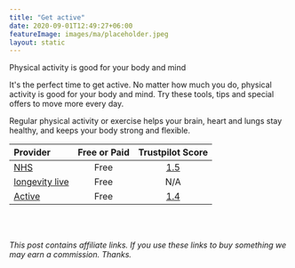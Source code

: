 ```yaml
---
title: "Get active"
date: 2020-09-01T12:49:27+06:00
featureImage: images/ma/placeholder.jpeg
layout: static
---
```


Physical activity is good for your body and mind

It's the perfect time to get active. No matter how much you do, physical activity is good for your body and mind. Try these tools, tips and special offers to move more every day.

Regular physical activity or exercise helps your brain, heart and lungs stay healthy, and keeps your body strong and flexible.

| Provider      | Free or Paid  |  Trustpilot Score  |
| :-----------          | :--------------:      |  :--------------:         |
| [NHS](https://www.nhs.uk/better-health/get-active/) | Free | [1.5](https://uk.trustpilot.com/review/www.england.nhs.uk) | 
| [longevity live](https://longevitylive.com/anti-aging/reasons-always-take-stairs-2020-2/) | Free | N/A
| [Active](https://www.active.com/fitness/articles/5-fun-activities-to-help-you-get-fit) | Free | [1.4](https://uk.trustpilot.com/review/active.com) | 
  

<br/><br/>

*This post contains affiliate links. If you use these links to buy something we may
earn a commission. Thanks.*






